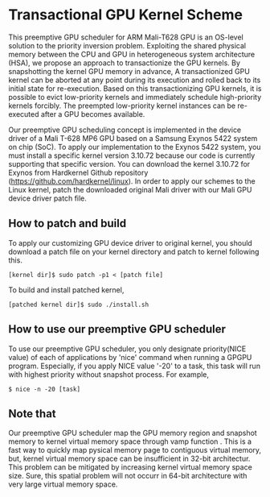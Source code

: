 # Transactional GPU Kernel Scheme

This preemptive GPU scheduler for ARM Mali-T628 GPU is an OS-level solution to the priority inversion problem. Exploiting the shared physical memory between the CPU and GPU in heterogeneous system architecture (HSA), we propose an approach to transactionize the GPU kernels. By snapshotting the kernel GPU memory in advance, A transactionized GPU kernel can be aborted at any point during its execution and rolled back to its initial state for re-execution. Based on this transactionizing GPU kernels, it is possible to evict low-priority kernels and immediately schedule high-priority kernels forcibly. The preempted low-priority kernel instances can be re-executed after a GPU becomes available.

Our preemptive GPU scheduling concept is implemented in the device driver of a Mali T-628 MP6 GPU based on a Samsung Exynos 5422 system on chip (SoC). To apply our implementation to the Exynos 5422 system, you must install a specific kernel version 3.10.72 because our code is currently supporting that specific version. You can download the kernel 3.10.72 for Exynos from Hardkernel Github repository (https://github.com/hardkernel/linux). In order to apply our schemes to the Linux kernel, patch the downloaded original Mali driver with our Mali GPU device driver patch file.

## How to patch and build
To apply our customizing GPU device driver to original kernel, you should download a patch file on your kernel directory and patch to kernel following this.

	[kernel dir]$ sudo patch -p1 < [patch file]

To build and install patched kernel,

	[patched kernel dir]$ sudo ./install.sh

## How to use our preemptive GPU scheduler
To use our preemptive GPU scheduler, you only designate priority(NICE value) of each of applications by 'nice' command when running a GPGPU program. Especially, if you apply NICE value '-20' to a task, this task will run with highest priority without snapshot process. For example,
	
	$ nice -n -20 [task]
	
## Note that
Our preemptive GPU scheduler map the GPU memory region and snapshot memory to kernel virtual memory space through vamp function . This is a fast way to quickly map pysical memory page to contiguous virtual memory, but, kernel virtual memory space can be insufficient in 32-bit architectur. This problem can be mitigated by increasing kernel virtual memory space size. Sure, this spatial problem will not occurr in 64-bit architecture with very large virtual memory space.

	
